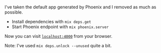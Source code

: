 I've taken the default app generated by Phoenix and I removed as much as possible.

  * Install dependencies with `mix deps.get`
  * Start Phoenix endpoint with `mix phoenix.server`

Now you can visit [`localhost:4000`](http://localhost:4000) from your browser.

Note: I've used `mix deps.unlock --unused` quite a bit.

